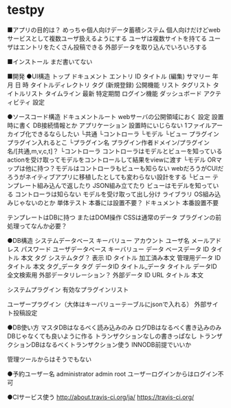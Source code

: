 testpy
======
■アプリの目的は？ めっちゃ個人向けデータ蓄積システム
個人向けだけどwebサービスとして複数ユーザ扱えるようにする
ユーザは複数サイトを持てる
ユーザはエントリをたくさん投稿できる
外部データを取り込んでいろいろする


■インストール
まだ書いてない


■開発
●UI構造
トップ
ドキュメント
	エントリ
		ID
		タイトル
		(編集)
	サマリー
		年
		月
		日
		時
		タイトルディレクトリ
		タグ
	(新規登録)
公開機能
	リスト
		タグリスト
		タイトルリスト
	タイムライン
		最新
		特定期間
ログイン機能
	ダッシュボード アクティビティ
	設定


●ソースコード構造
ドキュメントルート webサーバの公開領域におく
設定 設置時に書く DB接続情報とか
アプリケーション 設置時にいじらない 1ファイルアーカイブ化できるならしたい
└共通
└コントローラ
└モデル
└ビュー
プラグイン プラグイン入れるとこ
└プラグイン名 プラグイン作者ドメイン/プラグイン名/[共通,m,v,c,t]？
	└コントローラ コントローラはモデルとビューを知っている actionを受け取ってモデルをコントロールして結果をviewに渡す
	└モデル ORマップは他に持つ？モデルはコントローラもビューも知らない webだろうがCUIだろうがネイティブアプリに移植したとしても変わらない設計をする
	└ビュー テンプレート組み込んで返したり JSON組み立てたり ビューはモデルを知っている コントローラは知らない モデルを受け取って出し分け
ライブラリ OS組み込みじゃないのとか
単体テスト 本番には設置不要？
ドキュメント 本番設置不要


テンプレートはDBに持つ またはDOM操作 CSSは通常のデータ
プラグインの前処理ってなんか必要？

●DB構造
システムデータベース
	キーバリュー
	アカウント
		ユーザ名
		メールアドレス
		パスワード
ユーザデータベース
	キーバリュー
	データ
		ベースデータ
			ID
			タイトル
			本文
			タグ
			システムタグ？
		表示
			ID
			タイトル
			加工済み本文
		管理用データ
			ID
			タイトル
			本文
		タグ_データ
			タグ
			データID
		タイトル_データ
			タイトル
			データID
		全文検索用
		外部データリレーション？
外部データ
	ID
	URL
	タイトル
	本文

システムプラグイン
	有効なプラグインリスト

ユーザープラグイン（大体はキーバリューテーブルにjsonで入れる）
	外部サイト投稿設定

●DB使い方
マスタDBはなるべく読み込みのみ
ログDBはなるべく書き込みのみ DBじゃなくても良いように作る トランザクションなしの書きっぱなし
トランザクションDBはなるべくトランザクション使う INNODB前提でいいか

管理ツールからはそうでもない




●予約ユーザー名
administrator admin root ユーザーログインからはログイン不可


●CIサービス使う
http://about.travis-ci.org/ja/
https://travis-ci.org/
